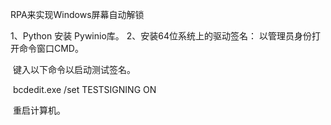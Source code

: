 RPA来实现Windows屏幕自动解锁

1、Python 安装 Pywinio库。
2、安装64位系统上的驱动签名：
​ 以管理员身份打开命令窗口CMD。

​ 键入以下命令以启动测试签名。

​ bcdedit.exe /set TESTSIGNING ON

​ 重启计算机。


